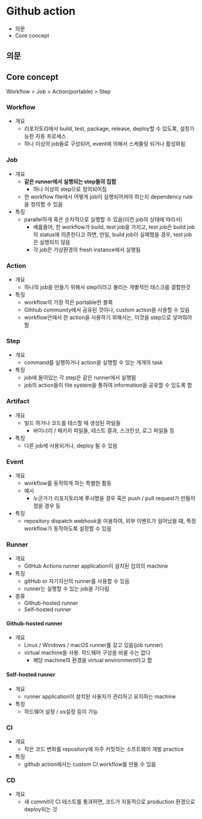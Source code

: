 # Github action

- 의문
- Core concept

## 의문

## Core concept

Workflow > Job > Action(portable) > Step

### Workflow

- 개요
  - 리포지토리에서 build, test, package, release, deploy할 수 있도록, 설정가능한 자동 프로세스
  - 하나 이상의 job들로 구성되어, event에 의해서 스케쥴링 되거나 활성화됨

### Job

- 개요
  - **같은 runner에서 실행되는 step들의 집합**
    - 하나 이상의 step으로 정의되어짐
  - 한 workflow file에서 어떻게 job이 실행되어져야 하는지 dependency rule을 정의할 수 있음
- 특징
  - parallel하게 혹은 순차적으로 실행할 수 있음(이전 job의 상태에 따라서)
    - 예를들어, 한 workflow가 build, test job을 가지고, test job은 build job의 status에 의존한다고 하면, 만일, build job이 실패했을 경우, test job은 실행되지 않음
    - 각 job은 가상환경의 fresh instance에서 실행됨

### Action

- 개요
  - 하나의 job을 만들기 위해서 step이라고 불리는 개별적인 태스크를 결합한것
- 특징
  - workflow의 가장 작은 portable한 블록
  - Gihhub community에서 공유된 것이나, custom action을 사용할 수 있음
  - workflow안에서 한 action을 사용하기 위해서는, 이것을 step으로 넣어줘야 함

### Step

- 개요
  - command를 실행하거나 action을 실행할 수 있는 개개의 task
- 특징
  - job에 들어있는 각 step은 같은 runner에서 실행됨
  - job의 action들이 file system을 통하여 information을 공유할 수 있도록 함

### Artifact

- 개요
  - 빌드 하거나 코드를 테스할 때 생성된 파일들
    - 바이너리 / 패키지 파일들, 테스트 결과, 스크린샷, 로그 파일들 등
- 특징
  - 다른 job에 사용되거나, deploy 될 수 있음

### Event

- 개요
  - workflow를 동작하게 하는 특별한 활동
  - 예시
    - 누군가가 리포지토리에 푸시했을 경우 혹은 push / pull request가 만들어졌을 경우 등
- 특징
  - repository dispatch webhook을 이용하여, 외부 이벤트가 일어났을 떄, 특정 workflow가 동작하도록 설정할 수 있음

### Runner

- 개요
  - GitHub Actions runner application이 설치된 임의의 machine
- 특징
  - gitHub or 자기자신의 runner를 사용할 수 있음
  - runner는 실행할 수 있는 job을 기다림
- 종류
  - Github-hosted runner
  - Self-hosted runner

#### Github-hosted runner

- 개요
  - Linux / Windows / macOS runner를 갖고 있음(job runner)
  - virtual machine을 사용. 하드웨어 구성을 바꿀 수는 없다
    - 해당 machine의 환경을 virtual environment라고 함

#### Self-hosted runner

- 개요
  - runner application이 설치된 사용자가 관리하고 유지하는 machine
- 특징
  - 하드웨어 설정 / os설정 등이 가능

### CI

- 개요
  - 작은 코드 변화를 repository에 자주 커밋하는 소프트웨어 개발 practice
- 특징
  - github action에서는 custom CI workflow를 만들 수 있음

### CD

- 개요
  - 새 commit이 CI 테스트를 통과하면, 코드가 자동적으로 production 환경으로 deploy되는 것

